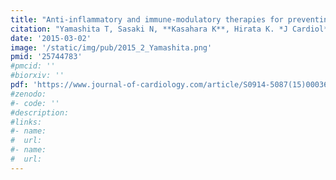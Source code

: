 ```yaml
---
title: "Anti-inflammatory and immune-modulatory therapies for preventing atherosclerotic cardiovascular disease"
citation: "Yamashita T, Sasaki N, **Kasahara K**, Hirata K. *J Cardiol*. 2015 Jul;66(1):1-8. doi: 10.1016/j.jjcc.2015.02.002. Epub 2015 Mar 2."
date: '2015-03-02'
image: '/static/img/pub/2015_2_Yamashita.png'
pmid: '25744783'
#pmcid: ''
#biorxiv: ''
pdf: 'https://www.journal-of-cardiology.com/article/S0914-5087(15)00036-2/fulltext'
#zenodo: 
#- code: ''
#description:
#links:
#- name: 
#  url: 
#- name:
#  url:
---
```

